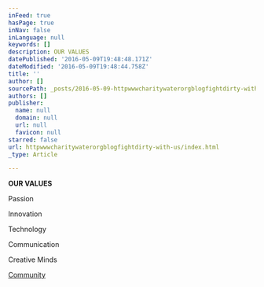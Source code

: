 ```yaml
---
inFeed: true
hasPage: true
inNav: false
inLanguage: null
keywords: []
description: OUR VALUES
datePublished: '2016-05-09T19:48:48.171Z'
dateModified: '2016-05-09T19:48:44.758Z'
title: ''
author: []
sourcePath: _posts/2016-05-09-httpwwwcharitywaterorgblogfightdirty-with-us.md
authors: []
publisher:
  name: null
  domain: null
  url: null
  favicon: null
starred: false
url: httpwwwcharitywaterorgblogfightdirty-with-us/index.html
_type: Article

---
```

**OUR VALUES**

Passion

Innovation

Technology

Communication

Creative Minds

[Community][0]

[0]: http://www.charitywater.org/blog/fightdirty-with-us/